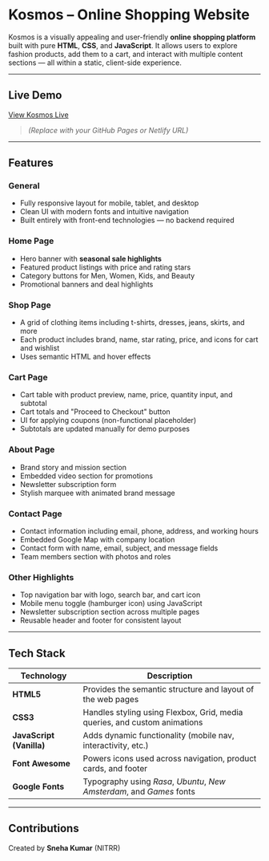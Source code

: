 #  Kosmos – Online Shopping Website

Kosmos is a visually appealing and user-friendly **online shopping platform** built with pure **HTML**, **CSS**, and **JavaScript**. It allows users to explore fashion products, add them to a cart, and interact with multiple content sections — all within a static, client-side experience.

---

##  Live Demo

[ View Kosmos Live](https://your-deployment-link.com)  
> *(Replace with your GitHub Pages or Netlify URL)*

---

##  Features

###  General
- Fully responsive layout for mobile, tablet, and desktop
- Clean UI with modern fonts and intuitive navigation
- Built entirely with front-end technologies — no backend required

###  Home Page
- Hero banner with **seasonal sale highlights**
- Featured product listings with price and rating stars
- Category buttons for Men, Women, Kids, and Beauty
- Promotional banners and deal highlights

###  Shop Page
- A grid of clothing items including t-shirts, dresses, jeans, skirts, and more
- Each product includes brand, name, star rating, price, and icons for cart and wishlist
- Uses semantic HTML and hover effects

###  Cart Page
- Cart table with product preview, name, price, quantity input, and subtotal
- Cart totals and "Proceed to Checkout" button
- UI for applying coupons (non-functional placeholder)
- Subtotals are updated manually for demo purposes

###  About Page
- Brand story and mission section
- Embedded video section for promotions
- Newsletter subscription form
- Stylish marquee with animated brand message

###  Contact Page
- Contact information including email, phone, address, and working hours
- Embedded Google Map with company location
- Contact form with name, email, subject, and message fields
- Team members section with photos and roles

###  Other Highlights
- Top navigation bar with logo, search bar, and cart icon
- Mobile menu toggle (hamburger icon) using JavaScript
- Newsletter subscription section across multiple pages
- Reusable header and footer for consistent layout

---

## Tech Stack

| Technology             | Description                                                                 |
|------------------------|-----------------------------------------------------------------------------|
| **HTML5**              | Provides the semantic structure and layout of the web pages                |
| **CSS3**               | Handles styling using Flexbox, Grid, media queries, and custom animations  |
| **JavaScript (Vanilla)** | Adds dynamic functionality (mobile nav, interactivity, etc.)              |
| **Font Awesome**       | Powers icons used across navigation, product cards, and footer             |
| **Google Fonts**       | Typography using *Rasa*, *Ubuntu*, *New Amsterdam*, and *Games* fonts      |


---

## Contributions 
Created by **Sneha Kumar** (NITRR)


